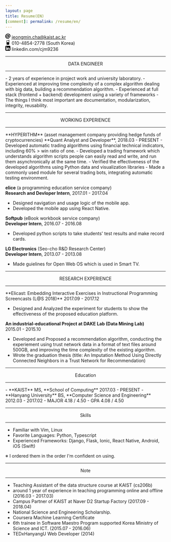 ```yaml
---
layout: page
title: Resume(EN)
[comment]: permalink: /resume/en/
---
```


<img src="/images/icons8-email-52.png" width="16" height="16"/>  jeongmin.cha@kaist.ac.kr  
<img src="/images/icons8-cell-phone-52.png" width="16" height="16"/>  010-4854-2778 (South Korea)  
<img src="/images/icons8-linkedin-52.png" width="16" height="16"/>  linkedin.com/cjm9236  

<hr/>
<center> DATA ENGINEER </center>
<hr/>
- 2 years of experience in project work and university laboratory.
- Experienced at improving time complexity of a complex algorithm dealing with big data, building a recommendation algorithm.
- Experienced at full stack (frontend + backend) development using a variety of frameworks
- The things I think most important are documentation, modularization, integrity, reusability.

<hr/>
<center> WORKING EXPERIENCE </center>
<hr/>
**HYPERITHM** (asset management company providing hedge funds of cryptocurrencies)  
**Quant Analyst and Developer**, 2018.03 - PRESENT
- Developed automatic trading algorithms using financial technical indicators, including 60% > win ratio of one.
- Developed a trading framework which understands algorithm scripts people can easily read and write, and run them asynchronically at the same time.
- Verified the effectiveness of the developed algorithms using Python data and visualization libraries
- Made a commonly used module for several trading bots, integrating automatic testing environment.

**elice** (a programming education service company)  
**Research and Devloper Intern**, 2017.01 - 2017.04
- Designed navigation and usage logic of the mobile app.
- Developed the mobile app using React Native.

**Softpub** (eBook workbook service company)  
**Developer Intern**, 2016.07 - 2016.08
- Developed python scripts to take students' test results and make record cards.

**LG Electronics** (Seo-cho R&D Research Center)  
**Developer Intern**, 2013.07 - 2013.08
- Made guielines for Open Web OS which is used in Smart TV.

<hr/>
<center> RESEARCH EXPERIENCE </center>
<hr/>
**Elicast: Embedding Interactive Exercises in Instructional Programming Screencasts (L@S 2018)**  
2017.09 - 2017.12  

- Designed and Analyzed the experiment for students to show the effectiveness of the proposed education platform.

**An industrial-educational Project at DAKE Lab (Data Mining Lab)**  
2015.01 - 2015.10  
- Developed and Proposed a recommendation algorithm, conducting the experiement using trust network data in a format of text files around 500GB, and improving the time complexity of the existing algorithm.
- Wrote the graduation thesis (title: An Imputation Method Using Directly Connected Neighbors in a Trust Network for Recommendation)

<hr/>
<center> Education </center>
<hr/>
- **KAIST**  MS, **School of Computing**  2017.03 - PRESENT
- **Hanyang University** BS, **Computer Science and Engineering** 2012.03 - 2017.02
  - MAJOR 4.18 / 4.50
  - GPA 4.08 / 4.50

<hr/>
<center> Skills </center>
<hr/>

- Familiar with Vim, Linux
- Favorite Languages: Python, Typescript
- Experienced Frameworks: Django, Flask, Ionic, React Native, Android, iOS (Swift)

※ I ordered them in the order I'm confident on using.

<hr/>
<center> Note </center>
<hr/>

- Teaching Assistant of the data structure course at KAIST (cs206b)
- around 1 year of experience in teaching programming online and offline (2016.03 - 2017.03)
- Campus Partner of KAIST at Naver D2 Startup Factory (2017.09 - 2018.04)
- National Science and Engineering Scholarship.
- Coursera Machine Learning Certificate
- 6th trainee in Software Maestro Program supported Korea Ministry of Science and ICT. (2015.07 - 2016.06)
- TEDxHanyangU Web Developer (2014)
